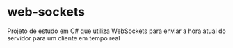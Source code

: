 # web-sockets
 Projeto de estudo em C# que utiliza WebSockets para enviar a hora atual do servidor para um cliente em tempo real
